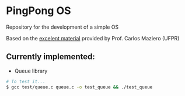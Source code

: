 # PingPong OS

Repository for the development of a simple OS

Based on the [excelent material](http://wiki.inf.ufpr.br/maziero/doku.php?id=so:pingpongos) provided by Prof. Carlos Maziero (UFPR)

## Currently implemented:

- Queue library

```bash
# To test it...
$ gcc test/queue.c queue.c -o test_queue && ./test_queue
```
